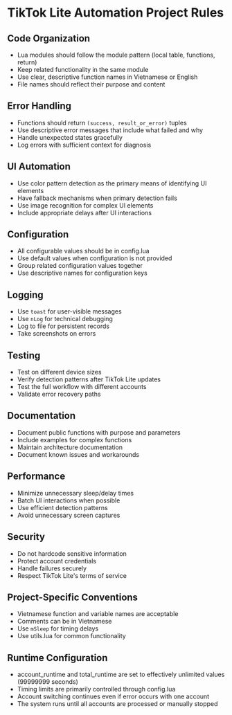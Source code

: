 # TikTok Lite Automation Project Rules

## Code Organization
- Lua modules should follow the module pattern (local table, functions, return)
- Keep related functionality in the same module
- Use clear, descriptive function names in Vietnamese or English
- File names should reflect their purpose and content

## Error Handling
- Functions should return `(success, result_or_error)` tuples
- Use descriptive error messages that include what failed and why
- Handle unexpected states gracefully
- Log errors with sufficient context for diagnosis

## UI Automation
- Use color pattern detection as the primary means of identifying UI elements
- Have fallback mechanisms when primary detection fails
- Use image recognition for complex UI elements
- Include appropriate delays after UI interactions

## Configuration
- All configurable values should be in config.lua
- Use default values when configuration is not provided
- Group related configuration values together
- Use descriptive names for configuration keys

## Logging
- Use `toast` for user-visible messages
- Use `nLog` for technical debugging
- Log to file for persistent records
- Take screenshots on errors

## Testing
- Test on different device sizes
- Verify detection patterns after TikTok Lite updates
- Test the full workflow with different accounts
- Validate error recovery paths

## Documentation
- Document public functions with purpose and parameters
- Include examples for complex functions
- Maintain architecture documentation
- Document known issues and workarounds

## Performance
- Minimize unnecessary sleep/delay times
- Batch UI interactions when possible
- Use efficient detection patterns
- Avoid unnecessary screen captures

## Security
- Do not hardcode sensitive information
- Protect account credentials
- Handle failures securely
- Respect TikTok Lite's terms of service

## Project-Specific Conventions
- Vietnamese function and variable names are acceptable
- Comments can be in Vietnamese
- Use `mSleep` for timing delays
- Use utils.lua for common functionality

## Runtime Configuration
- account_runtime and total_runtime are set to effectively unlimited values (99999999 seconds)
- Timing limits are primarily controlled through config.lua
- Account switching continues even if error occurs with one account
- The system runs until all accounts are processed or manually stopped 